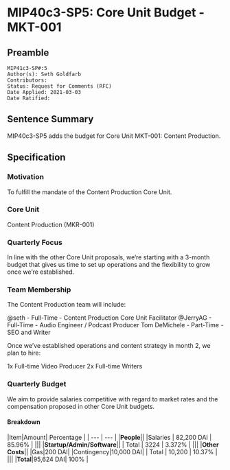 # MIP40c3-SP5: Core Unit Budget - MKT-001

## Preamble

```
MIP41c3-SP#:5
Author(s): Seth Goldfarb
Contributors:
Status: Request for Comments (RFC)
Date Applied: 2021-03-03
Date Ratified:
```

## Sentence Summary

MIP40c3-SP5 adds the budget for Core Unit MKT-001: Content Production.

## Specification

### Motivation

To fulfill the mandate of the Content Production Core Unit.

### Core Unit

Content Production (MKR-001)

### Quarterly Focus

In line with the other Core Unit proposals, we’re starting with a 3-month budget that gives us time to set up operations and the flexibility to grow once we’re established.

### Team Membership

The Content Production team will include:

@seth - Full-Time - Content Production Core Unit Facilitator
@JerryAG - Full-Time - Audio Engineer / Podcast Producer
Tom DeMichele - Part-Time - SEO and Writer

Once we’ve established operations and content strategy in month 2, we plan to hire:

1x Full-time Video Producer
2x Full-time Writers

### Quarterly Budget

We aim to provide salaries competitive with regard to market rates and the compensation proposed in other Core Unit budgets.

#### Breakdown

|Item|Amount| Percentage |
| --- | --- |
|**People**||
|Salaries | 82,200 DAI | 85.96% |
|||
|**Startup/Admin/Software**||
| Total | 3224 | 3.372% |
|||
|**Other Costs**||
|Gas|200 DAI|
|Contingency|10,000 DAI|
| Total | 10,200 | 10.37% |
|||
|**Total**|95,624 DAI| 100% |
